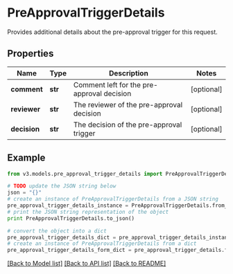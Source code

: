 # PreApprovalTriggerDetails

Provides additional details about the pre-approval trigger for this request.

## Properties
Name | Type | Description | Notes
------------ | ------------- | ------------- | -------------
**comment** | **str** | Comment left for the pre-approval decision | [optional] 
**reviewer** | **str** | The reviewer of the pre-approval decision | [optional] 
**decision** | **str** | The decision of the pre-approval trigger | [optional] 

## Example

```python
from v3.models.pre_approval_trigger_details import PreApprovalTriggerDetails

# TODO update the JSON string below
json = "{}"
# create an instance of PreApprovalTriggerDetails from a JSON string
pre_approval_trigger_details_instance = PreApprovalTriggerDetails.from_json(json)
# print the JSON string representation of the object
print PreApprovalTriggerDetails.to_json()

# convert the object into a dict
pre_approval_trigger_details_dict = pre_approval_trigger_details_instance.to_dict()
# create an instance of PreApprovalTriggerDetails from a dict
pre_approval_trigger_details_form_dict = pre_approval_trigger_details.from_dict(pre_approval_trigger_details_dict)
```
[[Back to Model list]](../README.md#documentation-for-models) [[Back to API list]](../README.md#documentation-for-api-endpoints) [[Back to README]](../README.md)


